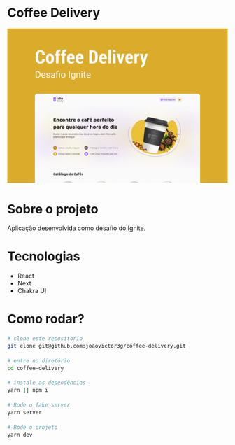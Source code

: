 # Coffee Delivery

<img src="/.github/assets/Capa.png">

# Sobre o projeto

Aplicação desenvolvida como desafio do Ignite.

# Tecnologias

- React
- Next
- Chakra UI

# Como rodar?

```bash
# clone este repositorio
git clone git@github.com:joaovictor3g/coffee-delivery.git

# entre no diretório
cd coffee-delivery

# instale as dependências
yarn || npm i

# Rode o fake server
yarn server

# Rode o projeto
yarn dev
```
